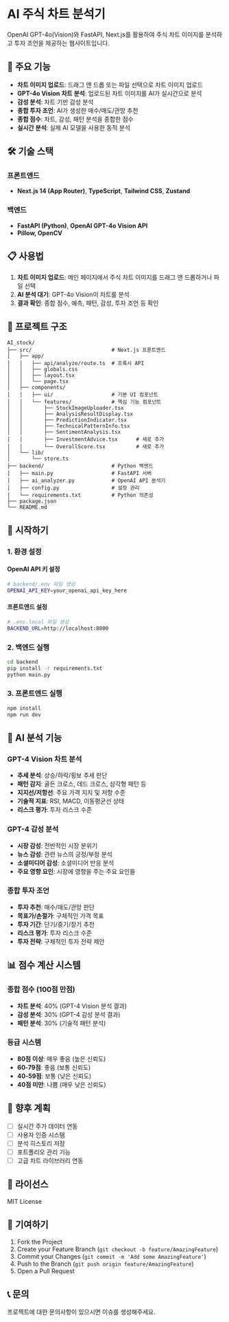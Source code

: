 # AI 주식 차트 분석기

OpenAI GPT-4o(Vision)와 FastAPI, Next.js를 활용하여 주식 차트 이미지를 분석하고 투자 조언을 제공하는 웹사이트입니다.

## 🚀 주요 기능

- **차트 이미지 업로드**: 드래그 앤 드롭 또는 파일 선택으로 차트 이미지 업로드
- **GPT-4o Vision 차트 분석**: 업로드된 차트 이미지를 AI가 실시간으로 분석
- **감성 분석**: 차트 기반 감성 분석
- **종합 투자 조언**: AI가 생성한 매수/매도/관망 추천
- **종합 점수**: 차트, 감성, 패턴 분석을 종합한 점수
- **실시간 분석**: 실제 AI 모델을 사용한 동적 분석

## 🛠️ 기술 스택

### 프론트엔드

- **Next.js 14 (App Router)**, **TypeScript**, **Tailwind CSS**, **Zustand**

### 백엔드

- **FastAPI (Python)**, **OpenAI GPT-4o Vision API**
- **Pillow, OpenCV**

## 📋 사용법

1. **차트 이미지 업로드**: 메인 페이지에서 주식 차트 이미지를 드래그 앤 드롭하거나 파일 선택
2. **AI 분석 대기**: GPT-4o Vision이 차트를 분석
3. **결과 확인**: 종합 점수, 예측, 패턴, 감성, 투자 조언 등 확인

## 📁 프로젝트 구조

```
AI_stock/
├── src/                          # Next.js 프론트엔드
│   ├── app/
│   │   ├── api/analyze/route.ts  # 프록시 API
│   │   ├── globals.css
│   │   ├── layout.tsx
│   │   └── page.tsx
│   ├── components/
│   │   ├── ui/                   # 기본 UI 컴포넌트
│   │   └── features/             # 핵심 기능 컴포넌트
│   │       ├── StockImageUploader.tsx
│   │       ├── AnalysisResultDisplay.tsx
│   │       ├── PredictionIndicator.tsx
│   │       ├── TechnicalPatternInfo.tsx
│   │       ├── SentimentAnalysis.tsx
│   │       ├── InvestmentAdvice.tsx      # 새로 추가
│   │       └── OverallScore.tsx          # 새로 추가
│   └── lib/
│       └── store.ts
├── backend/                      # Python 백엔드
│   ├── main.py                   # FastAPI 서버
│   ├── ai_analyzer.py            # OpenAI API 분석기
│   ├── config.py                 # 설정 관리
│   └── requirements.txt          # Python 의존성
├── package.json
└── README.md
```

## 🚀 시작하기

### 1. 환경 설정

#### OpenAI API 키 설정

```bash
# backend/.env 파일 생성
OPENAI_API_KEY=your_openai_api_key_here
```

#### 프론트엔드 설정

```bash
# .env.local 파일 생성
BACKEND_URL=http://localhost:8000
```

### 2. 백엔드 실행

```bash
cd backend
pip install -r requirements.txt
python main.py
```

### 3. 프론트엔드 실행

```bash
npm install
npm run dev
```

## 🤖 AI 분석 기능

### GPT-4 Vision 차트 분석

- **추세 분석**: 상승/하락/횡보 추세 판단
- **패턴 감지**: 골든 크로스, 데드 크로스, 삼각형 패턴 등
- **지지선/저항선**: 주요 가격 지지 및 저항 수준
- **기술적 지표**: RSI, MACD, 이동평균선 상태
- **리스크 평가**: 투자 리스크 수준

### GPT-4 감성 분석

- **시장 감성**: 전반적인 시장 분위기
- **뉴스 감성**: 관련 뉴스의 긍정/부정 분석
- **소셜미디어 감성**: 소셜미디어 반응 분석
- **주요 영향 요인**: 시장에 영향을 주는 주요 요인들

### 종합 투자 조언

- **투자 추천**: 매수/매도/관망 판단
- **목표가/손절가**: 구체적인 가격 목표
- **투자 기간**: 단기/중기/장기 추천
- **리스크 평가**: 투자 리스크 수준
- **투자 전략**: 구체적인 투자 전략 제안

## 📊 점수 계산 시스템

### 종합 점수 (100점 만점)

- **차트 분석**: 40% (GPT-4 Vision 분석 결과)
- **감성 분석**: 30% (GPT-4 감성 분석 결과)
- **패턴 분석**: 30% (기술적 패턴 분석)

### 등급 시스템

- **80점 이상**: 매우 좋음 (높은 신뢰도)
- **60-79점**: 좋음 (보통 신뢰도)
- **40-59점**: 보통 (낮은 신뢰도)
- **40점 미만**: 나쁨 (매우 낮은 신뢰도)

## 🔮 향후 계획

- [ ] 실시간 주가 데이터 연동
- [ ] 사용자 인증 시스템
- [ ] 분석 히스토리 저장
- [ ] 포트폴리오 관리 기능
- [ ] 고급 차트 라이브러리 연동

## 📄 라이선스

MIT License

## 🤝 기여하기

1. Fork the Project
2. Create your Feature Branch (`git checkout -b feature/AmazingFeature`)
3. Commit your Changes (`git commit -m 'Add some AmazingFeature'`)
4. Push to the Branch (`git push origin feature/AmazingFeature`)
5. Open a Pull Request

## 📞 문의

프로젝트에 대한 문의사항이 있으시면 이슈를 생성해주세요.
